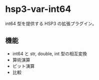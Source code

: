 # hsp3-var-int64

int64 型を提供する HSP3 の拡張プラグイン。

## 機能

- int64 と str, double, int 型の相互変換
- 算術演算
- ビット演算
- 比較
